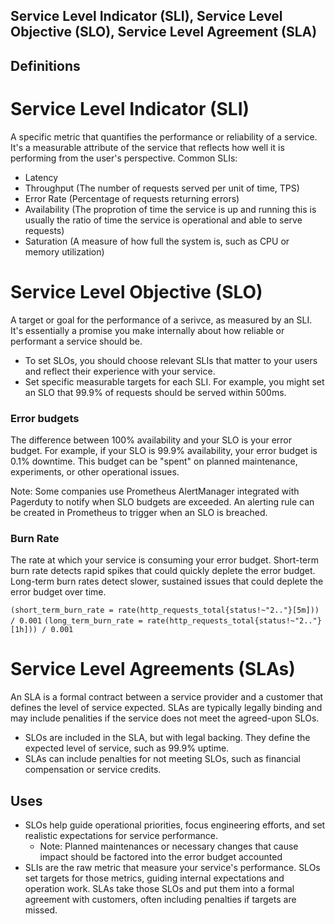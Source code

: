 
## Service Level Indicator (SLI), Service Level Objective (SLO), Service Level Agreement (SLA)
## Definitions
# Service Level Indicator (SLI)
A specific metric that quantifies the performance or reliability of a service. It's a measurable attribute of the service that reflects how well it is performing from the user's perspective. 
Common SLIs:
 - Latency 
 - Throughput (The number of requests served per unit of time, TPS)
 - Error Rate (Percentage of requests returning errors)
 - Availability (The proprotion of time the service is up and running this is usually the ratio of time the service is operational and able to serve requests)
 - Saturation (A measure of how full the system is, such as CPU or memory utilization)

# Service Level Objective (SLO)
A target or goal for the performance of a serivce, as measured by an SLI. It's essentially a promise you make internally about how reliable or performant a service should be.
 - To set SLOs, you should choose relevant SLIs that matter to your users and reflect their experience with your service.
 - Set specific measurable targets for each SLI. For example, you might set an SLO that 99.9% of requests should be served within 500ms.

### Error budgets
The difference between 100% availability and your SLO is your error budget. For example, if your SLO is 99.9% availability, your error budget is 0.1% downtime. This budget can be "spent" on planned maintenance, experiments, or other operational issues.

Note: Some companies use Prometheus AlertManager integrated with Pagerduty to notify when SLO budgets are exceeded. An alerting rule can be created in Prometheus to trigger when an SLO is breached.

### Burn Rate
The rate at which your service is consuming your error budget. Short-term burn rate detects rapid spikes that could quickly deplete the error budget. Long-term burn rates detect slower, sustained issues that could deplete the error budget over time.

`(short_term_burn_rate = rate(http_requests_total{status!~"2.."}[5m])) / 0.001`
`(long_term_burn_rate = rate(http_requests_total{status!~"2.."}[1h])) / 0.001`

# Service Level Agreements (SLAs)
An SLA is a formal contract between a service provider and a customer that defines the level of service expected. SLAs are typically legally binding and may include penalities if the service does not meet the agreed-upon SLOs.
 - SLOs are included in the SLA, but with legal backing. They define the expected level of service, such as 99.9% uptime.
 - SLAs can include penalties for not meeting SLOs, such as financial compensation or service credits.

## Uses
- SLOs help guide operational priorities, focus engineering efforts, and set realistic expectations for service performance.
    - Note: Planned maintenances or necessary changes that cause impact should be factored into the error budget accounted
- SLIs are the raw metric that measure your service's performance. SLOs set targets for those metrics, guiding internal expectations and operation work. SLAs take those SLOs and put them into a formal agreement with customers, often including penalties if targets are missed.

